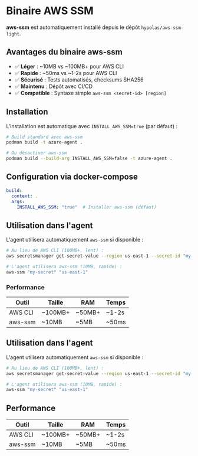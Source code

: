 # Binaire AWS SSM

**aws-ssm** est automatiquement installé depuis le dépôt `hypolas/aws-ssm-light`.

## Avantages du binaire aws-ssm
- ✅ **Léger** : ~10MB vs ~100MB+ pour AWS CLI
- ✅ **Rapide** : ~50ms vs ~1-2s pour AWS CLI
- ✅ **Sécurisé** : Tests automatisés, checksums SHA256
- ✅ **Maintenu** : Dépôt avec CI/CD
- ✅ **Compatible** : Syntaxe simple `aws-ssm <secret-id> [region]`

## Installation

L'installation est automatique avec `INSTALL_AWS_SSM=true` (par défaut) :

```bash
# Build standard avec aws-ssm
podman build -t azure-agent .

# Ou désactiver aws-ssm
podman build --build-arg INSTALL_AWS_SSM=false -t azure-agent .
```

## Configuration via docker-compose

```yaml
build:
  context: .
  args:
    INSTALL_AWS_SSM: "true"  # Installer aws-ssm (défaut)
```

## Utilisation dans l'agent

L'agent utilisera automatiquement `aws-ssm` si disponible :

```bash
# Au lieu de AWS CLI (100MB+, lent) :
aws secretsmanager get-secret-value --region us-east-1 --secret-id "my-secret" --query SecretString --output text

# L'agent utilisera aws-ssm (10MB, rapide) :
aws-ssm "my-secret" "us-east-1"
```

### Performance

| Outil | Taille | RAM | Temps |
|-------|--------|-----|-------|
| AWS CLI | ~100MB+ | ~50MB+ | ~1-2s |
| aws-ssm | ~10MB | ~5MB | ~50ms |

## Utilisation dans l'agent

L'agent utilisera automatiquement `aws-ssm` si disponible :

```bash
# Au lieu de AWS CLI (100MB+, lent) :
aws secretsmanager get-secret-value --region us-east-1 --secret-id "my-secret" --query SecretString --output text

# L'agent utilisera aws-ssm (10MB, rapide) :
aws-ssm "my-secret" "us-east-1"
```

## Performance

| Outil | Taille | RAM | Temps |
|-------|--------|-----|-------|
| AWS CLI | ~100MB+ | ~50MB+ | ~1-2s |
| aws-ssm | ~10MB | ~5MB | ~50ms |